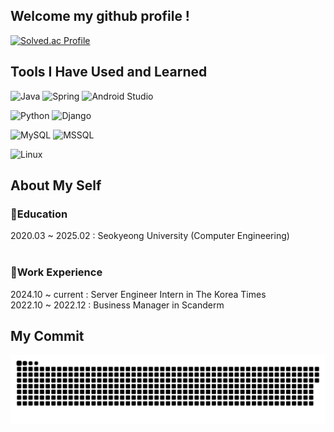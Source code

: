 
## Welcome my github profile !

[![Solved.ac Profile](http://mazassumnida.wtf/api/generate_badge?boj=april0114)](https://solved.ac/april0114)<br/>

## Tools I Have Used and Learned
![Java](https://img.shields.io/badge/Java-5382A1.svg?style=for-the-badge&logo=openjdk&logoColor=white)
![Spring](https://img.shields.io/badge/Spring-6DB33F.svg?style=for-the-badge&logo=spring&logoColor=white)
![Android Studio](https://img.shields.io/badge/Android%20Studio-3DDC84.svg?style=for-the-badge&logo=androidstudio&logoColor=white)

![Python](https://img.shields.io/badge/Python-306998.svg?style=for-the-badge&logo=python&logoColor=white)
![Django](https://img.shields.io/badge/Django-0C4B33.svg?style=for-the-badge&logo=django&logoColor=white)

![MySQL](https://img.shields.io/badge/MySQL-005C84.svg?style=for-the-badge&logo=mysql&logoColor=white)
![MSSQL](https://img.shields.io/badge/Microsoft%20SQL%20Server-CC2927.svg?style=for-the-badge&logo=microsoftsqlserver&logoColor=white)

![Linux](https://img.shields.io/badge/Linux-333333.svg?style=for-the-badge&logo=linux&logoColor=white)


## About My Self

### 🏫Education<br>
2020.03 ~ 2025.02 : Seokyeong University (Computer Engineering)
<br>
<br>

### 💼Work Experience<br>
2024.10 ~ current : Server Engineer Intern in The Korea Times<br>
2022.10 ~ 2022.12 : Business Manager in Scanderm<br>

## My Commit
![snake gif](https://github.com/april0114/april0114/blob/output/github-contribution-grid-snake.svg)

